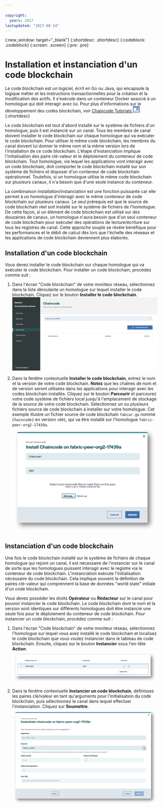 ```yaml
---

copyright:
  years: 2017
lastupdated: "2017-08-14"
---
```


{:new_window: target="_blank"}
{:shortdesc: .shortdesc}
{:codeblock: .codeblock}
{:screen: .screen}
{:pre: .pre}

# Installation et instanciation d'un code blockchain

Le code blockchain est un logiciel, écrit en Go ou Java, qui encapsule la logique métier et les instructions transactionnelles
pour la création et la modification des actifs. Il s'exécute dans un conteneur Docker associé à un homologue qui doit interagir avec lui. Pour plus d'informations sur le développement des codes blockchain, voir [Chaincode Tutorials ![External link icon](../images/external_link.svg "External link icon")](http://hyperledger-fabric.readthedocs.io/en/latest/chaincode.html).
{:shortdesc}

Le code blockchain est tout d'abord installé sur le système de fichiers d'un homologue, puis il est instancié sur un canal. Tous les membres de canal doivent installer le code blockchain sur chaque homologue qui va exécuter le code blockchain. Pour utiliser le même code blockchain, les membres du canal doivent lui donner le même nom et la même version lors de l'installation de ce code blockchain. L'étape d'instanciation implique l'initialisation des paire clé-valeur et le déploiement du conteneur de code blockchain. Tout homologue, via lequel les applications vont interagir avec un code blockchain, doit comporter le code blockchain installé sur son système de fichiers et disposer d'un conteneur de code blockchain opérationnel. Toutefois, si un homologue utilise le même code blockchain sur plusieurs canaux, il n'a besoin que d'une seule instance du conteneur.  

La combinaison installation/instanciation est une fonction puissante car elle permet à un homologue d'interagir avec le même conteneur de code blockchain sur plusieurs canaux. Le seul prérequis est que le source de code blockchain réel soit installé sur le système de fichiers de l'homologue. De cette façon, si un élément de code blockchain est utilisé sur des douzaines de canaux, un homologue n'aura besoin que d'un seul conteneur de code blockchain pour exécuter des opérations de lecture/écriture sur tous les registres de canal.  Cette approche souple se révèle bénéfique pour les performances et le débit de calcul dès lors que l'échelle des réseaux et les applications de code blockchain deviennent plus élaborés.  

## Installation d'un code blockchain
Vous devez installer le code blockchain sur chaque homologue qui va exécuter le code blockchain. Pour installer un code blockchain, procédez comme suit :
1. Dans l'écran "Code blockchain" de votre moniteur réseau, sélectionnez dans la liste déroulante un homologue sur lequel installer le code blockchain. Cliquez sur le bouton **Installer le code blockchain**.
  ![Chaincode screen](../images/chaincode_install_overview.png "Chaincode scren")  
  
2. Dans Ia fenêtre contextuelle **Installer le code blockchain**, entrez le nom et la version de votre code blockchain. **Notez** que les chaînes de nom et de version seront utilisées dans les applications pour interagir avec les codes blockchain installés. Cliquez sur le bouton **Parcourir** et parcourez votre code système de fichiers local jusqu'à l'emplacement de stockage de la source de votre code blockchain. Sélectionnez un ou plusieurs fichiers source de code blockchain à installer sur votre homologue. Cet exemple illustre un fichier source de code blockchain `fabcar.go` nommé `Chaincode1` en version `v001`, qui va être installé sur l'homologue `fabric-peer-org2-17439a`.
  ![Install Chaincode](../images/chaincode_install.png "Install Chaincode")

## Instanciation d'un code blockchain
Une fois le code blockchain installé sur le système de fichiers de chaque homologue qui rejoint un canal, il est nécessaire de l'instancier sur le canal de sorte que les homologues puissent interagir avec le registre via le conteneur de code blockchain. L'instanciation exécute l'initialisation nécessaire du code blockchain. Cela implique souvent la définition de paires clé-valeur qui comprennent la base de données "world state" initiale d'un code blockchain.  

Vous devez posséder les droits **Opérateur** ou **Rédacteur** sur le canal pour pouvoir instancier le code blockchain. Le code blockchain dont le nom et la version sont identiques sur différents homologues doit être instancié une seule fois pour le déploiement du conteneur de code blockchain. Pour instancier un code blockchain, procédez comme suit :
1. Dans l'écran "Code blockchain" de votre moniteur réseau, sélectionnez l'homologue sur lequel vous avez installé le code blockchain et localisez le code blockchain que vous voulez instancier dans le tableau de code blockchain. Ensuite, cliquez sur le bouton **Instancier** sous l'en-tête **Action**.  
  ![Instanciation du code blockchain](../images/chaincode_instantiate.png "Instanciation du code blockchain")  
  
2. Dans la fenêtre contextuelle **Instancier un code blockchain**, définissez les paires clé/valeur en tant qu'arguments pour l'initialisation du code blockchain, puis sélectionnez le canal dans lequel effectuer l'instanciation. Cliquez sur **Soumettre**.
  ![Instantiate Chaincode panel](../images/chaincode_instantiate_panel.png "Instantiate Chaincode panel")   

